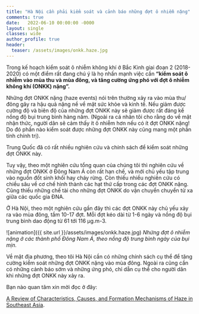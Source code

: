 ```yaml
---
title: "Hà Nội cần phải kiểm soát và cảnh báo những đợt ô nhiễm nặng"
comments: true
date:   2022-06-10 00:00:00 -0000
layout: single
classes: wide
author_profile: true
header:
  teaser: /assets/images/onkk.haze.jpg
---
```


Trong kế hoạch kiểm soát ô nhiễm không khí ở Bắc Kinh giai đoạn 2 (2018-2020) có một điểm rất đang chú ý là họ nhấn mạnh việc cần
**“kiểm soát ô nhiễm vào mùa thu và mùa đông, và tăng cường ứng phó với đợt ô nhiễm không khí (ONKK) nặng”.**

Những đợt ONKK nặng (haze events) nói trên thường xảy ra vào mùa thu/đông gây ra hậu quả nặng nề về mặt sức khỏe và kinh tế. 
Nếu giảm được cường độ và biên độ của những đợt ONKK này sẽ giảm được rất đáng kể nồng độ bụi trung bình hàng năm. 
(Ngoài ra cá nhân tôi cho rằng do về mặt nhận thức, 
người dân sẽ cảm thấy ít ô nhiễm hơn nếu có ít đợt ONKK nặng!
Do đó phần nào kiểm soát được những đợt ONKK này cũng mang một phần tính chính trị).

Trung Quốc đã có rất nhiều nghiên cứu và chính sách để kiểm soát những đợt ONKK này.

Tuy vậy, theo một nghiên cứu tổng quan của chúng tôi thì nghiên cứu về những đợt ONKK ở Đông Nam Á còn rất hạn chế, và 
mới chủ yếu tập trung vào nguồn đốt sinh khối hay cháy rừng. 
Còn thiếu nhiều nghiên cứu có chiều sâu về cơ chế hình thành các hạt thứ cấp trong các đợt ONKK nặng. 
Cũng thiếu những chế tài cho những đợt ONKK do vận chuyển chuyển từ xa giữa các quốc gia ĐNA. 

Ở Hà Nội, theo một nghiên cứu gần đây thì các đợt ONKK này chủ yếu xảy ra vào mùa đông, tầm 10-17 đợt. 
Mỗi đợt kéo dài từ 1-6 ngày và nồng độ bụi trung bình dao động từ 61  tới 116 μg.m-3.


![animation]({{ site.url }}/assets/images/onkk.haze.jpg) 
*Nhứng đợt ô nhiễm nặng ở các thành phố Đông Nam Á, theo nồng độ trung bình ngày của bụi mịn.*

Về mặt địa phương, theo tôi Hà Nội cần có những chính sách cụ thể để tăng cường kiểm soát những đợt ONKK nặng vào mùa đông. 
Ngoài ra cũng cần có những cảnh báo sớm và những ứng phó, chỉ dẫn cụ thể cho người dân khi những đợt ONKK này xảy ra.

Bạn nào quan tâm xin mời đọc ở đây:

[A Review of Characteristics, Causes, and Formation Mechanisms of Haze in Southeast Asia](https://www.researchgate.net/publication/360948861_A_Review_of_Characteristics_Causes_and_Formation_Mechanisms_of_Haze_in_Southeast_Asia).


